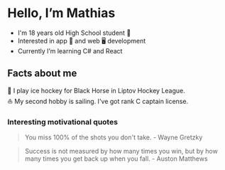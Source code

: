 # Hello, I’m Mathias
- I'm 18 years old High School student 🏫
- Interested in app 📱 and web 🖥️ development
- Currently I’m learning C# and React

## Facts about me
🏒 I play ice hockey for Black Horse in Liptov Hockey League. <br>
⛵ My second hobby is sailing. I've got rank C captain license.

### Interesting motivational quotes
> You miss 100% of the shots you don't take. - Wayne Gretzky

> Success is not measured by how many times you win, but by how many times you get back up when you fall. - Auston Matthews
